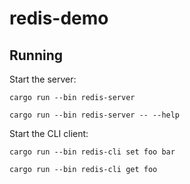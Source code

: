# redis-demo
 
## Running
 
Start the server:

```
cargo run --bin redis-server

cargo run --bin redis-server -- --help
```
  
Start the CLI client:

```
cargo run --bin redis-cli set foo bar

cargo run --bin redis-cli get foo
```

 
    
